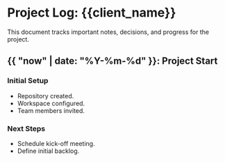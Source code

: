# Project Log: {{client_name}}

This document tracks important notes, decisions, and progress for the project.

## {{ "now" | date: "%Y-%m-%d" }}: Project Start

### Initial Setup
- Repository created.
- Workspace configured.
- Team members invited.

### Next Steps
- Schedule kick-off meeting.
- Define initial backlog.
